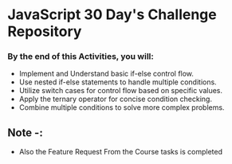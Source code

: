 # JavaScript 30 Day's Challenge Repository

### By the end of this Activities, you will:

- Implement and Understand basic if-else control flow.
- Use nested if-else statements to handle multiple conditions.
- Utilize switch cases for control flow based on specific values.
- Apply the ternary operator for concise condition checking.
- Combine multiple conditions to solve more complex problems.

## Note -:

- Also the Feature Request From the Course tasks is completed

